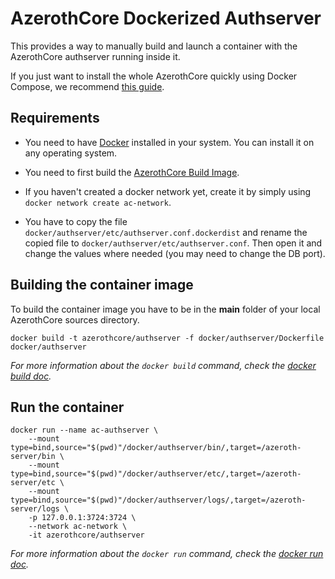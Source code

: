 # AzerothCore Dockerized Authserver

This provides a way to manually build and launch a container with the AzerothCore authserver running inside it.

If you just want to install the whole AzerothCore quickly using Docker Compose, we recommend [this guide](http://www.azerothcore.org/wiki/install-with-Docker).

## Requirements

- You need to have [Docker](https://docs.docker.com/install/) installed in your system. You can install it on any operating system.

- You need to first build the [AzerothCore Build Image](https://github.com/azerothcore/azerothcore-wotlk/tree/master/docker/build).

- If you haven't created a docker network yet, create it by simply using `docker network create ac-network`.

- You have to copy the file `docker/authserver/etc/authserver.conf.dockerdist` and rename the copied file to `docker/authserver/etc/authserver.conf`. Then open it and change the values where needed (you may need to change the DB port).

## Building the container image

To build the container image you have to be in the **main** folder of your local AzerothCore sources directory.

```
docker build -t azerothcore/authserver -f docker/authserver/Dockerfile docker/authserver
```

*For more information about the `docker build` command, check the [docker build doc](https://docs.docker.com/engine/reference/commandline/build/).*

## Run the container

```
docker run --name ac-authserver \
    --mount type=bind,source="$(pwd)"/docker/authserver/bin/,target=/azeroth-server/bin \
    --mount type=bind,source="$(pwd)"/docker/authserver/etc/,target=/azeroth-server/etc \
    --mount type=bind,source="$(pwd)"/docker/authserver/logs/,target=/azeroth-server/logs \
    -p 127.0.0.1:3724:3724 \
    --network ac-network \
    -it azerothcore/authserver
```

*For more information about the `docker run` command, check the [docker run doc](https://docs.docker.com/engine/reference/run/).*
